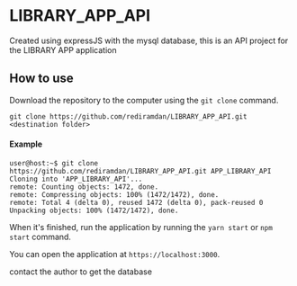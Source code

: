 # LIBRARY_APP_API
Created using expressJS with the mysql database, this is an API project for the LIBRARY APP application

## How to use

Download the repository to the computer using the `git clone` command.

```
git clone https://github.com/rediramdan/LIBRARY_APP_API.git <destination folder>
```

#### Example

```
user@host:~$ git clone https://github.com/rediramdan/LIBRARY_APP_API.git APP_LIBRARY_API
Cloning into 'APP_LIBRARY_API'...
remote: Counting objects: 1472, done.
remote: Compressing objects: 100% (1472/1472), done.
remote: Total 4 (delta 0), reused 1472 (delta 0), pack-reused 0
Unpacking objects: 100% (1472/1472), done.
```


When it's finished, run the application by running  the `yarn start` or `npm start` command.

You can open the application at `https://localhost:3000`.

contact the author to get the database
